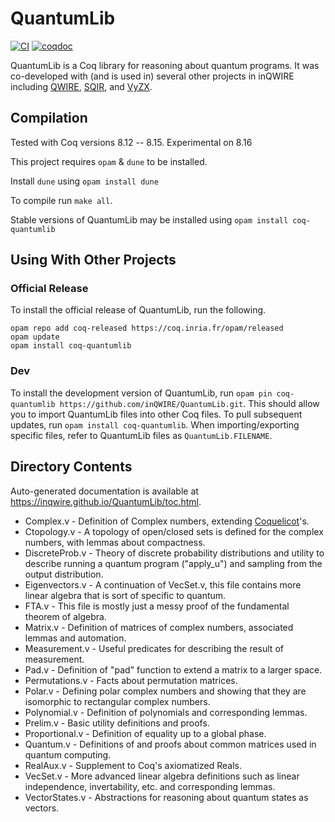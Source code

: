 # QuantumLib

[![CI](https://github.com/inQWIRE/QuantumLib/actions/workflows/coq-action.yml/badge.svg)](https://github.com/inQWIRE/QuantumLib/actions/workflows/coq-action.yml)
[![coqdoc][coqdoc-shield]][coqdoc-link]

[coqdoc-shield]: https://img.shields.io/badge/docs-coqdoc-blue.svg
[coqdoc-link]: https://inqwire.github.io/QuantumLib/toc.html

QuantumLib is a Coq library for reasoning about quantum programs. It was co-developed with (and is used in) several other projects in inQWIRE including [QWIRE](https://github.com/inQWIRE/QWIRE), [SQIR](https://github.com/inQWIRE/SQIR), and [VyZX](https://github.com/inQWIRE/VyZX).

## Compilation

Tested with Coq versions 8.12 -- 8.15.
Experimental on 8.16

This project requires `opam` & `dune` to be installed.

Install `dune` using `opam install dune`

To compile run `make all`.

Stable versions of QuantumLib may be installed using `opam install coq-quantumlib`

## Using With Other Projects

### Official Release

To install the official release of QuantumLib, run the following.
```
opam repo add coq-released https://coq.inria.fr/opam/released
opam update
opam install coq-quantumlib
```

### Dev

To install the development version of QuantumLib, run `opam pin coq-quantumlib https://github.com/inQWIRE/QuantumLib.git`. This should allow you to import QuantumLib files into other Coq files. To pull subsequent updates, run `opam install coq-quantumlib`. When importing/exporting specific files, refer to QuantumLib files as `QuantumLib.FILENAME`.

## Directory Contents

Auto-generated documentation is available at https://inqwire.github.io/QuantumLib/toc.html.

* Complex.v - Definition of Complex numbers, extending [Coquelicot](http://coquelicot.saclay.inria.fr/)'s.
* Ctopology.v - A topology of open/closed sets is defined for the complex numbers, with lemmas about compactness.
* DiscreteProb.v - Theory of discrete probability distributions and utility to describe running a quantum program ("apply_u") and sampling from the output distribution.
* Eigenvectors.v - A continuation of VecSet.v, this file contains more linear algebra that is sort of specific to quantum.
* FTA.v - This file is mostly just a messy proof of the fundamental theorem of algebra.
* Matrix.v - Definition of matrices of complex numbers, associated lemmas and automation.
* Measurement.v - Useful predicates for describing the result of measurement.
* Pad.v - Definition of "pad" function to extend a matrix to a larger space.
* Permutations.v - Facts about permutation matrices.
* Polar.v - Defining polar complex numbers and showing that they are isomorphic to rectangular complex numbers.
* Polynomial.v - Definition of polynomials and corresponding lemmas.
* Prelim.v - Basic utility definitions and proofs.
* Proportional.v - Definition of equality up to a global phase.
* Quantum.v - Definitions of and proofs about common matrices used in quantum computing.
* RealAux.v - Supplement to Coq's axiomatized Reals.
* VecSet.v - More advanced linear algebra definitions such as linear independence, invertability, etc. and corresponding lemmas.
* VectorStates.v - Abstractions for reasoning about quantum states as vectors.
